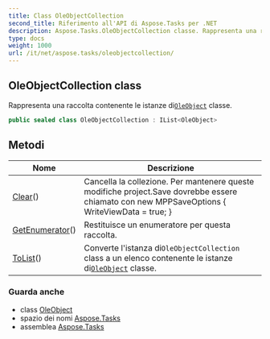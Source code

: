 ```yaml
---
title: Class OleObjectCollection
second_title: Riferimento all'API di Aspose.Tasks per .NET
description: Aspose.Tasks.OleObjectCollection classe. Rappresenta una raccolta contenente le istanze diOleObject classe.
type: docs
weight: 1000
url: /it/net/aspose.tasks/oleobjectcollection/
---
```

## OleObjectCollection class

Rappresenta una raccolta contenente le istanze di[`OleObject`](../oleobject/) classe.

```csharp
public sealed class OleObjectCollection : IList<OleObject>
```

## Metodi

| Nome | Descrizione |
| --- | --- |
| [Clear](../../aspose.tasks/oleobjectcollection/clear/)() | Cancella la collezione. Per mantenere queste modifiche project.Save dovrebbe essere chiamato con new MPPSaveOptions { WriteViewData = true; } |
| [GetEnumerator](../../aspose.tasks/oleobjectcollection/getenumerator/)() | Restituisce un enumeratore per questa raccolta. |
| [ToList](../../aspose.tasks/oleobjectcollection/tolist/)() | Converte l'istanza di`OleObjectCollection` class a un elenco contenente le istanze di[`OleObject`](../oleobject/) classe. |

### Guarda anche

* class [OleObject](../oleobject/)
* spazio dei nomi [Aspose.Tasks](../../aspose.tasks/)
* assemblea [Aspose.Tasks](../../)


